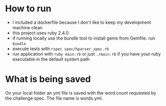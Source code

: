 How to run
===

- I included a dockerfile because I don't like to keep my development machine clean
- this project uses ruby 2.4.0
- if running locally use the bundle tool to install gems from Gemfile. run `bundle`
- execute tests with `rspec spec/hparser_spec.rb`
- run application with `ruby main.rb` or just `./main.rb` if you have
  your ruby executable in the default system path


What is being saved
===

On your local folder an yml file is saved with the word count requested by the challenge spec. The file name is words.yml.






